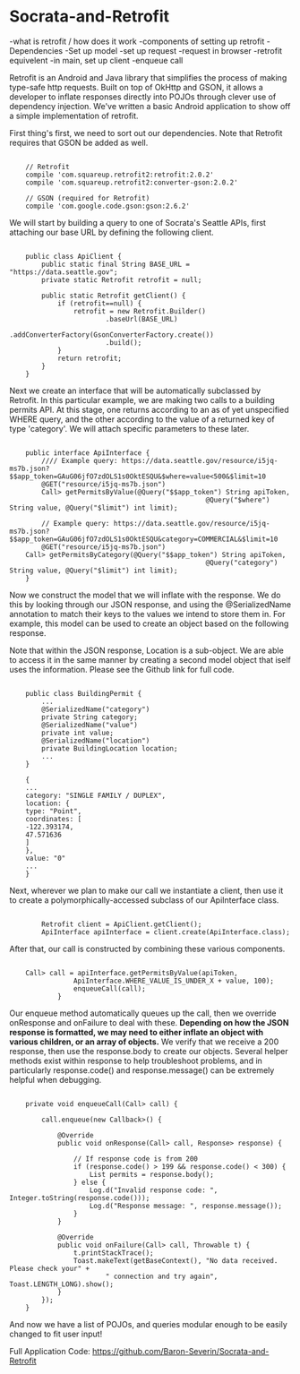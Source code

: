 # Socrata-and-Retrofit

-what is retrofit / how does it work
-components of setting up retrofit
	-Dependencies 
	-Set up model
	-set up request
		-request in browser
		-retrofit equivelent
	-in main, set up client
	-enqueue call




Retrofit is an Android and Java library that simplifies the process of making type-safe http requests.  Built on top of OkHttp and GSON, it allows a developer to inflate responses directly into POJOs through clever use of dependency injection.  We've written a basic Android application to show off a simple implementation of retrofit.


First thing's first, we need to sort out our dependencies.  Note that Retrofit requires that GSON be added as well.
<pre><code>
    // Retrofit
    compile 'com.squareup.retrofit2:retrofit:2.0.2'
    compile 'com.squareup.retrofit2:converter-gson:2.0.2'

    // GSON (required for Retrofit)
    compile 'com.google.code.gson:gson:2.6.2'
</code></pre>

We will start by building a query to one of Socrata's Seattle APIs, first attaching our base URL by defining the following client.

<pre><code>
	public class ApiClient {
	    public static final String BASE_URL = "https://data.seattle.gov";
	    private static Retrofit retrofit = null;

	    public static Retrofit getClient() {
	        if (retrofit==null) {
	            retrofit = new Retrofit.Builder()
	                    .baseUrl(BASE_URL)
	                    .addConverterFactory(GsonConverterFactory.create())
	                    .build();
	        }
	        return retrofit;
	    }
	}
</code></pre>

Next we create an interface that will be automatically subclassed by Retrofit.  In this particular example, we are making two calls to a building permits API.  At this stage, one returns according to an as of yet unspecified WHERE  query, and the other according to the value of a returned key of type 'category'.  We will attach specific parameters to these later.

<pre><code>
	public interface ApiInterface {
		//// Example query: https://data.seattle.gov/resource/i5jq-ms7b.json?$$app_token=GAuG06jfO7zdOLS1s0OktESQU&$where=value<500&$limit=10
    	@GET("resource/i5jq-ms7b.json")
    	Call<List<BuildingPermit>> getPermitsByValue(@Query("$$app_token") String apiToken,
                                                 @Query("$where") String value, @Query("$limit") int limit);

        // Example query: https://data.seattle.gov/resource/i5jq-ms7b.json?$$app_token=GAuG06jfO7zdOLS1s0OktESQU&category=COMMERCIAL&$limit=10
        @GET("resource/i5jq-ms7b.json")
    Call<List<BuildingPermit>> getPermitsByCategory(@Query("$$app_token") String apiToken,
                                                 @Query("category") String value, @Query("$limit") int limit);
    }
</code></pre>

Now we construct the model that we will inflate with the response.  We do this by looking through our JSON response, and using the @SerializedName annotation to match their keys to the values we intend to store them in.  For example, this model can be used to create an object based on the following response.

Note that within the JSON response, Location is a sub-object.  We are able to access it in the same manner by creating a second model object that iself uses the information.  Please see the Github link for full code.

<pre><code>
	public class BuildingPermit {
		...
		@SerializedName("category")
	    private String category;
	    @SerializedName("value")
	    private int value;
	    @SerializedName("location")
	    private BuildingLocation location;
	    ...
	}

	{
	...
	category: "SINGLE FAMILY / DUPLEX",
	location: {
	type: "Point",
	coordinates: [
	-122.393174,
	47.571636
	]
	},
	value: "0"
	...
	}
</code></pre>

Next, wherever we plan to make our call we instantiate a client, then use it to create a polymorphically-accessed subclass of our ApiInterface class.

<pre><code>
		Retrofit client = ApiClient.getClient();
        ApiInterface apiInterface = client.create(ApiInterface.class);
</code></pre>

After that, our call is constructed by combining these various components.

<pre><code>
	Call<List<BuildingPermit>> call = apiInterface.getPermitsByValue(apiToken,
                ApiInterface.WHERE_VALUE_IS_UNDER_X + value, 100);
                enqueueCall(call);
            }
</code></pre>

Our enqueue method automatically queues up the call, then we override onResponse and onFailure to deal with these.  <B>Depending on how the JSON response is formatted, we may need to either inflate an object with various children, or an array of objects.</B>  We verify that we receive a 200 response, then use the response.body to create our objects.  Several helper methods exist within response to help troubleshoot problems, and in particularly response.code() and response.message() can be extremely helpful when debugging.

<pre><code>
    private void enqueueCall(Call<List<BuildingPermit>> call) {

        call.enqueue(new Callback<List<BuildingPermit>>() {

            @Override
            public void onResponse(Call<List<BuildingPermit>> call, Response<List<BuildingPermit>> response) {

                // If response code is from 200
                if (response.code() > 199 && response.code() < 300) {
                    List<BuildingPermit> permits = response.body();
                } else {
                    Log.d("Invalid response code: ", Integer.toString(response.code()));
                    Log.d("Response message: ", response.message());
                }
            }

            @Override
            public void onFailure(Call<List<BuildingPermit>> call, Throwable t) {
                t.printStackTrace();
                Toast.makeText(getBaseContext(), "No data received. Please check your" +
                        " connection and try again", Toast.LENGTH_LONG).show();
            }
        });
    }
</code></pre>

And now we have a list of POJOs, and queries modular enough to be easily changed to fit user input!


Full Application Code:
https://github.com/Baron-Severin/Socrata-and-Retrofit

